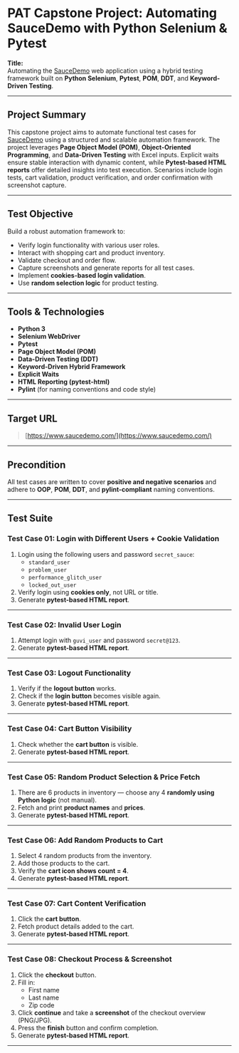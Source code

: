 # PAT Capstone Project: Automating SauceDemo with Python Selenium & Pytest

**Title:**  
Automating the [SauceDemo](https://www.saucedemo.com/) web application using a hybrid testing framework built on **Python Selenium**, **Pytest**, **POM**, **DDT**, and **Keyword-Driven Testing**.

---

## Project Summary

This capstone project aims to automate functional test cases for [SauceDemo](https://www.saucedemo.com/) 
using a structured and scalable automation framework. The project leverages **Page Object Model (POM)**, **Object-Oriented Programming**, and **Data-Driven Testing** with Excel inputs. 
Explicit waits ensure stable interaction with dynamic content, while **Pytest-based HTML reports** offer detailed insights into test execution. 
Scenarios include login tests, cart validation, product verification, and order confirmation with screenshot capture.

---

## Test Objective

Build a robust automation framework to:
- Verify login functionality with various user roles.
- Interact with shopping cart and product inventory.
- Validate checkout and order flow.
- Capture screenshots and generate reports for all test cases.
- Implement **cookies-based login validation**.
- Use **random selection logic** for product testing.

---

## Tools & Technologies

- **Python 3**
- **Selenium WebDriver**
- **Pytest**
- **Page Object Model (POM)**
- **Data-Driven Testing (DDT)**
- **Keyword-Driven Hybrid Framework**
- **Explicit Waits**
- **HTML Reporting (pytest-html)**
- **Pylint** (for naming conventions and code style)

---

## Target URL

> [https://www.saucedemo.com/](https://www.saucedemo.com/)

---

## Precondition

All test cases are written to cover **positive and negative scenarios** and adhere to **OOP**, **POM**, **DDT**, and **pylint-compliant** naming conventions.

---

## Test Suite

### **Test Case 01: Login with Different Users + Cookie Validation**
1. Login using the following users and password `secret_sauce`:
   - `standard_user`
   - `problem_user`
   - `performance_glitch_user`
   - `locked_out_user`
2. Verify login using **cookies only**, not URL or title.
3. Generate **pytest-based HTML report**.

---

### **Test Case 02: Invalid User Login**
1. Attempt login with `guvi_user` and password `secret@123`.
2. Generate **pytest-based HTML report**.

---

### **Test Case 03: Logout Functionality**
1. Verify if the **logout button** works.
2. Check if the **login button** becomes visible again.
3. Generate **pytest-based HTML report**.

---

### **Test Case 04: Cart Button Visibility**
1. Check whether the **cart button** is visible.
2. Generate **pytest-based HTML report**.

---

### **Test Case 05: Random Product Selection & Price Fetch**
1. There are 6 products in inventory — choose any 4 **randomly using Python logic** (not manual).
2. Fetch and print **product names** and **prices**.
3. Generate **pytest-based HTML report**.

---

### **Test Case 06: Add Random Products to Cart**
1. Select 4 random products from the inventory.
2. Add those products to the cart.
3. Verify the **cart icon shows count = 4**.
4. Generate **pytest-based HTML report**.

---

### **Test Case 07: Cart Content Verification**
1. Click the **cart button**.
2. Fetch product details added to the cart.
3. Generate **pytest-based HTML report**.

---

### **Test Case 08: Checkout Process & Screenshot**
1. Click the **checkout** button.
2. Fill in:
   - First name
   - Last name
   - Zip code
3. Click **continue** and take a **screenshot** of the checkout overview (PNG/JPG).
4. Press the **finish** button and confirm completion.
5. Generate **pytest-based HTML report**.

---
